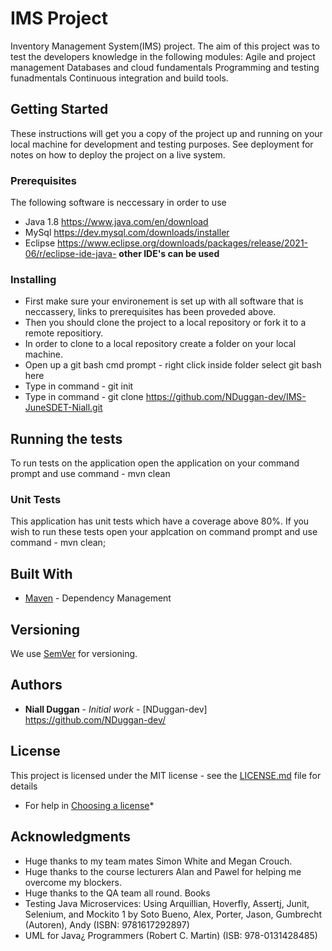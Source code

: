 
# IMS Project

Inventory Management System(IMS) project.
The aim of this project was to test the developers knowledge in the following modules:
Agile and project management
Databases and cloud fundamentals
Programming and testing funadmentals
Continuous integration and build tools.
## Getting Started

These instructions will get you a copy of the project up and running on your local machine for development and testing purposes. 
See deployment for notes on how to deploy the project on a live system.

### Prerequisites

The following software is neccessary in order to use 
* Java 1.8 https://www.java.com/en/download
* MySql https://dev.mysql.com/downloads/installer
* Eclipse https://www.eclipse.org/downloads/packages/release/2021-06/r/eclipse-ide-java-
**other IDE's can be used**

### Installing

* First make sure your environement is set up with all software that is neccassery, links to prerequisites has been proveded above.
* Then you should clone the project to a local repository or fork it to a remote repositiory.
* In order to clone to a local repository create a folder on your local machine. 
* Open up a git bash cmd prompt - right click inside folder select git bash here
* Type in command - git init
* Type in command - git clone https://github.com/NDuggan-dev/IMS-JuneSDET-Niall.git

## Running the tests

To run tests on the application open the application on your command prompt and use command - mvn clean

### Unit Tests 

This application has unit tests which have a coverage above 80%. If you wish to run these tests open your applcation on command prompt and use command - mvn clean;

## Built With

* [Maven](https://maven.apache.org/) - Dependency Management

## Versioning

We use [SemVer](http://semver.org/) for versioning.

## Authors

* **Niall Duggan** - *Initial work* - [NDuggan-dev] https://github.com/NDuggan-dev/

## License

This project is licensed under the MIT license - see the [LICENSE.md](LICENSE.md) file for details 

* For help in [Choosing a license](https://choosealicense.com/)*

## Acknowledgments

* Huge thanks to my team mates Simon White and Megan Crouch.
* Huge thanks to the course lecturers Alan and Pawel for helping me overcome my blockers.
* Huge thanks to the QA team all round.
Books 
* Testing Java Microservices: Using Arquillian, Hoverfly, Assertj, Junit, Selenium, and Mockito 1 by Soto Bueno, Alex, Porter, Jason, Gumbrecht (Autoren), Andy (ISBN: 9781617292897)
* UML for Java¿ Programmers (Robert C. Martin) (ISB: 978-0131428485)


